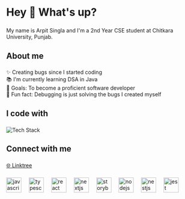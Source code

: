 <h1 align="left">Hey 👋 What's up?</h1>

###

<p align="left">My name is Arpit Singla and I'm a 2nd Year CSE student at Chitkara University, Punjab.</p>

###

<h2 align="left">About me</h2>

###

<p align="left">✨ Creating bugs since I started coding<br>📚 I'm currently learning DSA in Java<br>🎯 Goals: To become a proficient software developer<br>🎲 Fun fact: Debugging is just solving the bugs I created myself</p>

###

<h2 align="left">I code with</h2>

###

<p align="left">
  <img src="https://skillicons.dev/icons?i=c,cpp,java,python,html,css,js,git,github" alt="Tech Stack"/>
</p>

###

<h2 align="left">Connect with me</h2>

###

<p align="left">
  <a href="https://linktr.ee/arpit_singla076" target="_blank">🌐 Linktree</a>
</p>


###

<div align="left">
  <img src="https://cdn.jsdelivr.net/gh/devicons/devicon/icons/javascript/javascript-original.svg" height="40" alt="javascript logo"  />
  <img width="12" />
  <img src="https://cdn.jsdelivr.net/gh/devicons/devicon/icons/typescript/typescript-original.svg" height="40" alt="typescript logo"  />
  <img width="12" />
  <img src="https://cdn.jsdelivr.net/gh/devicons/devicon/icons/react/react-original.svg" height="40" alt="react logo"  />
  <img width="12" />
  <img src="https://cdn.jsdelivr.net/gh/devicons/devicon/icons/nextjs/nextjs-original.svg" height="40" alt="nextjs logo"  />
  <img width="12" />
  <img src="https://cdn.jsdelivr.net/gh/devicons/devicon/icons/storybook/storybook-original.svg" height="40" alt="storybook logo"  />
  <img width="12" />
  <img src="https://cdn.jsdelivr.net/gh/devicons/devicon/icons/nodejs/nodejs-original.svg" height="40" alt="nodejs logo"  />
  <img width="12" />
  <img src="https://cdn.jsdelivr.net/gh/devicons/devicon/icons/nestjs/nestjs-original.svg" height="40" alt="nestjs logo"  />
  <img width="12" />
  <img src="https://cdn.jsdelivr.net/gh/devicons/devicon/icons/jest/jest-plain.svg" height="40" alt="jest logo"  />
</div>

###
